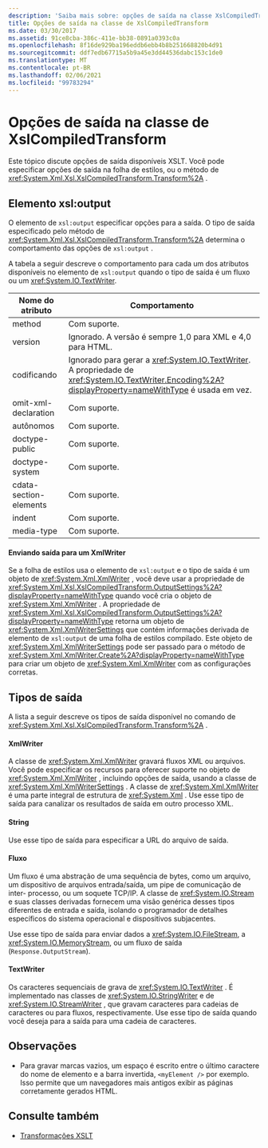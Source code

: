 ```yaml
---
description: 'Saiba mais sobre: opções de saída na classe XslCompiledTransform'
title: Opções de saída na classe de XslCompiledTransform
ms.date: 03/30/2017
ms.assetid: 91ce8cba-386c-411e-bb38-0891a0393c0a
ms.openlocfilehash: 8f16de929ba196eddb6ebb4b8b251668820b4d91
ms.sourcegitcommit: ddf7edb67715a5b9a45e3dd44536dabc153c1de0
ms.translationtype: MT
ms.contentlocale: pt-BR
ms.lasthandoff: 02/06/2021
ms.locfileid: "99783294"
---
```

# <a name="output-options-on-the-xslcompiledtransform-class"></a>Opções de saída na classe de XslCompiledTransform

Este tópico discute opções de saída disponíveis XSLT. Você pode especificar opções de saída na folha de estilos, ou o método de <xref:System.Xml.Xsl.XslCompiledTransform.Transform%2A> .  
  
## <a name="xsloutput-element"></a>Elemento xsl:output  

 O elemento de `xsl:output` especificar opções para a saída. O tipo de saída especificado pelo método de <xref:System.Xml.Xsl.XslCompiledTransform.Transform%2A> determina o comportamento das opções de `xsl:output` .  
  
 A tabela a seguir descreve o comportamento para cada um dos atributos disponíveis no elemento de `xsl:output` quando o tipo de saída é um fluxo ou um <xref:System.IO.TextWriter>.  
  
|Nome do atributo|Comportamento|  
|--------------------|--------------|  
|method|Com suporte.|  
|version|Ignorado. A versão é sempre 1,0 para XML e 4,0 para HTML.|  
|codificando|Ignorado para gerar a <xref:System.IO.TextWriter>. A propriedade de <xref:System.IO.TextWriter.Encoding%2A?displayProperty=nameWithType> é usada em vez.|  
|omit-xml-declaration|Com suporte.|  
|autônomos|Com suporte.|  
|doctype-public|Com suporte.|  
|doctype-system|Com suporte.|  
|cdata-section-elements|Com suporte.|  
|indent|Com suporte.|  
|media-type|Com suporte.|  
  
#### <a name="sending-output-to-an-xmlwriter"></a>Enviando saída para um XmlWriter  

 Se a folha de estilos usa o elemento de `xsl:output` e o tipo de saída é um objeto de <xref:System.Xml.XmlWriter> , você deve usar a propriedade de <xref:System.Xml.Xsl.XslCompiledTransform.OutputSettings%2A?displayProperty=nameWithType> quando você cria o objeto de <xref:System.Xml.XmlWriter> . A propriedade de <xref:System.Xml.Xsl.XslCompiledTransform.OutputSettings%2A?displayProperty=nameWithType> retorna um objeto de <xref:System.Xml.XmlWriterSettings> que contém informações derivada de elemento de `xsl:output` de uma folha de estilos compilado. Este objeto de <xref:System.Xml.XmlWriterSettings> pode ser passado para o método de <xref:System.Xml.XmlWriter.Create%2A?displayProperty=nameWithType> para criar um objeto de <xref:System.Xml.XmlWriter> com as configurações corretas.  
  
## <a name="output-types"></a>Tipos de saída  

 A lista a seguir descreve os tipos de saída disponível no comando de <xref:System.Xml.Xsl.XslCompiledTransform.Transform%2A> .  
  
#### <a name="xmlwriter"></a>XmlWriter  

 A classe de <xref:System.Xml.XmlWriter> gravará fluxos XML ou arquivos. Você pode especificar os recursos para oferecer suporte no objeto de <xref:System.Xml.XmlWriter> , incluindo opções de saída, usando a classe de <xref:System.Xml.XmlWriterSettings> . A classe de <xref:System.Xml.XmlWriter> é uma parte integral de estrutura de <xref:System.Xml> . Use esse tipo de saída para canalizar os resultados de saída em outro processo XML.  
  
#### <a name="string"></a>String  

 Use esse tipo de saída para especificar a URL do arquivo de saída.  
  
#### <a name="stream"></a>Fluxo  

 Um fluxo é uma abstração de uma sequência de bytes, como um arquivo, um dispositivo de arquivos entrada/saída, um pipe de comunicação de inter- processo, ou um soquete TCP/IP. A classe de <xref:System.IO.Stream> e suas classes derivadas fornecem uma visão genérica desses tipos diferentes de entrada e saída, isolando o programador de detalhes específicos do sistema operacional e dispositivos subjacentes.  
  
 Use esse tipo de saída para enviar dados a <xref:System.IO.FileStream>, a <xref:System.IO.MemoryStream>, ou um fluxo de saída (`Response.OutputStream`).  
  
#### <a name="textwriter"></a>TextWriter  

 Os caracteres sequenciais de grava de <xref:System.IO.TextWriter> . É implementado nas classes de <xref:System.IO.StringWriter> e de <xref:System.IO.StreamWriter> , que gravam caracteres para cadeias de caracteres ou para fluxos, respectivamente. Use esse tipo de saída quando você deseja para a saída para uma cadeia de caracteres.  
  
## <a name="notes"></a>Observações  
  
- Para gravar marcas vazios, um espaço é escrito entre o último caractere do nome de elemento e a barra invertida, `<myElement />` por exemplo. Isso permite que um navegadores mais antigos exibir as páginas corretamente gerados HTML.  
  
## <a name="see-also"></a>Consulte também

- [Transformações XSLT](xslt-transformations.md)
